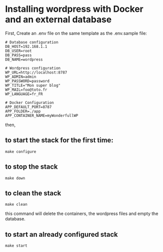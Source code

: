 # Installing wordpress with Docker and an external database

First, Create an .env file on the same template as the .env.sample file: 

```
# Database configuration
DB_HOST=192.168.1.1
DB_USER=root
DB_PASS=pass
DB_NAME=wordpress

# Wordpress configuration
WP_URL=http://localhost:8787
WP_ADMIN=admin
WP_PASSWORD=password
WP_TITLE="Mon super blog"
WP_MAIL=foo@toto.fr
WP_LANGUAGE=fr_FR

# Docker Configuration
APP_DEFAULT_PORT=8787
APP_FOLDER=./app
APP_CONTAINER_NAME=myWonderfullWP
```
then, 

## to start the stack for the first time:

```
make configure
```

## to stop the stack
```
make down
```
## to clean the stack
```
make clean
```
this command will delete the containers, the wordpress files and empty the database.

## to start an already configured stack
```
make start
```